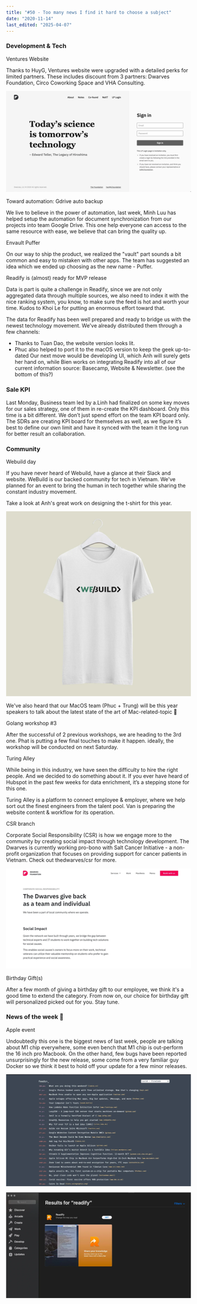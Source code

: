 ```yaml
---
title: "#50 - Too many news I find it hard to choose a subject"
date: "2020-11-14"
last_edited: "2025-04-07"
---
```

### Development & Tech

Ventures Website

Thanks to HuyG, Ventures website were upgraded with a detailed perks for limited partners. These includes discount from 3 partners: Dwarves Foundation, Circo Coworking Space and VHA Consulting.

![](assets/notion-image-1744007149818-8emcd.webp)

Toward automation: Gdrive auto backup

We live to believe in the power of automation, last week, Minh Luu has helped setup the automation for document synchronization from our projects into team Google Drive. This one help everyone can access to the same resource with ease, we believe that can bring the quality up.

Envault Puffer

On our way to ship the product, we realized the "vault" part sounds a bit common and easy to mistaken with other apps. The team has suggested an idea which we ended up choosing as the new name - Puffer.

Readify is (almost) ready for MVP release

Data is part is quite a challenge in Readify, since we are not only aggregated data through multiple sources, we also need to index it with the nice ranking system, you know, to make sure the feed is  hot and worth your time. Kudos to Khoi Le for putting an enormous effort toward that.

The data for Readify has been well prepared and ready to bridge us with the newest technology movement. We've already distributed them through a few channels:

- Thanks to Tuan Dao, the website version looks lit.
- Phuc also helped to port it to the macOS version to keep the geek up-to-dated
Our next move would be developing UI, which Anh will surely gets her hand on, while Bien works on integrating Readify into all of our current information source: Basecamp, Website & Newsletter. (see the bottom of this?)

### Sale KPI

Last Monday, Business team led by a.Linh had finalized on some key moves for our sales strategy, one of them in re-create the KPI dashboard. Only this time is a bit different. We don’t just spend effort on the team KPI board only. The SDRs are creating KPI board for themselves as well, as we figure it’s best to define our own limit and have it synced with the team it the long run for better result an collaboration.

### Community

Webuild day

If you have never heard of Webuild, have a glance at their Slack and website. WeBuild is our backed community for tech in Vietnam. We've planned for an event to bring the human in tech together while sharing the constant industry movement.

Take a look at Anh's great work on designing the t-shirt for this year.

![](assets/notion-image-1744007150141-0vwvv.webp)

We've also heard that our MacOS team (Phuc + Trung) will be this year speakers to talk about the latest state of the art of Mac-related-topic 👀

Golang workshop #3

After the successful of 2 previous workshops, we are heading to the 3rd one. Phat is putting a few final touches to make it happen. ideally, the workshop will be conducted on next Saturday.

Turing Alley

While being in this industry, we have seen the difficulty to hire the right people. And we decided to do something about it. If you ever have heard of Hubspot in the past few weeks for data enrichment, it’s a stepping stone for this one.

Turing Alley is a platform to connect employee & employer, where we help sort out the finest engineers from the talent pool. Van is preparing the website content & workflow for its operation.

CSR branch

Corporate Social Responsibility (CSR) is how we engage more to the community by creating social impact through technology development. The Dwarves is currently working pro-bono with Salt Cancer Initiative - a non-profit organization that focuses on providing support for cancer patients in Vietnam. Check out thedwarves/csr for more.

![](assets/notion-image-1744007152812-vkmtt.webp)

Birthday Gift(s)

After a few month of giving a birthday gift to our employee, we think it's a good time to extend the category. From now on, our choice for birthday gift will personalized picked out for you. Stay tune.

### News of the week 🤔

Apple event

Undoubtedly this one is the biggest news of last week, people are talking about M1 chip everywhere, some even bench that M1 chip is out-perform the 16 inch pro Macbook. On the other hand, few bugs have been reported unsurprisingly for the new release, some come from a very familiar guy Docker so we think it best to hold off your update for a few minor releases.

![](assets/notion-image-1744007153116-31sm2.webp)

![](assets/notion-image-1744007153465-lygrq.webp)
